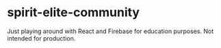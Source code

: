 # spirit-elite-community
Just playing around with React and Firebase for education purposes. Not intended for production.
